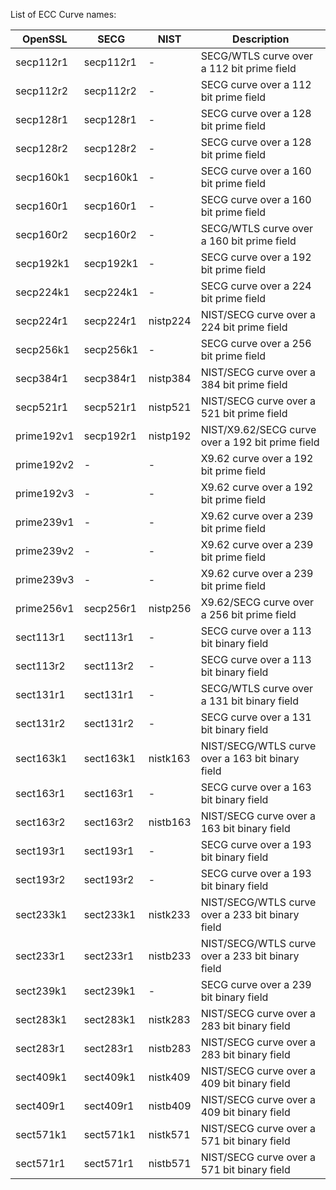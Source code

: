 List of ECC Curve names:

OpenSSL   | SECG      | NIST     | Description
----------|-----------|----------|------------------------------------------------------
secp112r1 | secp112r1 | -        | SECG/WTLS curve over a 112 bit prime field
secp112r2 | secp112r2 | -        | SECG curve over a 112 bit prime field
secp128r1 | secp128r1 | -        | SECG curve over a 128 bit prime field
secp128r2 | secp128r2 | -        | SECG curve over a 128 bit prime field
secp160k1 | secp160k1 | -        | SECG curve over a 160 bit prime field
secp160r1 | secp160r1 | -        | SECG curve over a 160 bit prime field
secp160r2 | secp160r2 | -        | SECG/WTLS curve over a 160 bit prime field
secp192k1 | secp192k1 | -        | SECG curve over a 192 bit prime field
secp224k1 | secp224k1 | -        | SECG curve over a 224 bit prime field
secp224r1 | secp224r1 | nistp224 | NIST/SECG curve over a 224 bit prime field
secp256k1 | secp256k1 | -        | SECG curve over a 256 bit prime field
secp384r1 | secp384r1 | nistp384 | NIST/SECG curve over a 384 bit prime field
secp521r1 | secp521r1 | nistp521 | NIST/SECG curve over a 521 bit prime field
prime192v1| secp192r1 | nistp192 | NIST/X9.62/SECG curve over a 192 bit prime field
prime192v2| -         | -        | X9.62 curve over a 192 bit prime field
prime192v3| -         | -        | X9.62 curve over a 192 bit prime field
prime239v1| -         | -        | X9.62 curve over a 239 bit prime field
prime239v2| -         | -        | X9.62 curve over a 239 bit prime field
prime239v3| -         | -        | X9.62 curve over a 239 bit prime field
prime256v1| secp256r1 | nistp256 | X9.62/SECG curve over a 256 bit prime field
sect113r1 | sect113r1 | -        | SECG curve over a 113 bit binary field
sect113r2 | sect113r2 | -        | SECG curve over a 113 bit binary field
sect131r1 | sect131r1 | -        | SECG/WTLS curve over a 131 bit binary field
sect131r2 | sect131r2 | -        | SECG curve over a 131 bit binary field
sect163k1 | sect163k1 | nistk163 | NIST/SECG/WTLS curve over a 163 bit binary field
sect163r1 | sect163r1 | -        | SECG curve over a 163 bit binary field
sect163r2 | sect163r2 | nistb163 | NIST/SECG curve over a 163 bit binary field
sect193r1 | sect193r1 | -        | SECG curve over a 193 bit binary field
sect193r2 | sect193r2 | -        | SECG curve over a 193 bit binary field
sect233k1 | sect233k1 | nistk233 | NIST/SECG/WTLS curve over a 233 bit binary field
sect233r1 | sect233r1 | nistb233 | NIST/SECG/WTLS curve over a 233 bit binary field
sect239k1 | sect239k1 | -        | SECG curve over a 239 bit binary field
sect283k1 | sect283k1 | nistk283 | NIST/SECG curve over a 283 bit binary field
sect283r1 | sect283r1 | nistb283 | NIST/SECG curve over a 283 bit binary field
sect409k1 | sect409k1 | nistk409 | NIST/SECG curve over a 409 bit binary field
sect409r1 | sect409r1 | nistb409 | NIST/SECG curve over a 409 bit binary field
sect571k1 | sect571k1 | nistk571 | NIST/SECG curve over a 571 bit binary field
sect571r1 | sect571r1 | nistb571 | NIST/SECG curve over a 571 bit binary field
